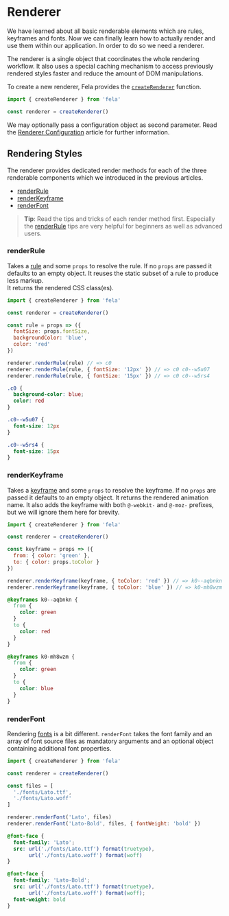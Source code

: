 # Renderer

We have learned about all basic renderable elements which are rules, keyframes and fonts. Now we can finally learn how to actually render and use them within our application. In order to do so we need a renderer.

The renderer is a single object that coordinates the whole rendering workflow. It also uses a special caching mechanism to access previously rendered styles faster and reduce the amount of DOM manipulations.

To create a new renderer, Fela provides the [`createRenderer`](../api/createRenderer.md) function.

```javascript
import { createRenderer } from 'fela'

const renderer = createRenderer()
```
We may optionally pass a configuration object as second parameter. Read the [Renderer Configuration](../advanced/RendererConfiguration.md) article for further information.

## Rendering Styles
The renderer provides dedicated render methods for each of the three renderable components which we introduced in the previous articles.

* [renderRule](../api/Renderer.md#renderrulerule-props)
* [renderKeyframe](../api/Renderer.md#renderkeyframe-props)
* [renderFont](../api/Renderer.md#renderfontfamily-files-properties)

> **Tip**: Read the tips and tricks of each render method first. Especially the [renderRule](../api/Renderer.md#renderrulerule-props) tips are very helpful for beginners as well as advanced users.

### renderRule
Takes a [rule](Rules.md) and some `props` to resolve the rule. If no `props` are passed it defaults to an empty object. It reuses the static subset of a rule to produce less markup.<br>
It returns the rendered CSS class(es).

```javascript
import { createRenderer } from 'fela'

const renderer = createRenderer()

const rule = props => ({
  fontSize: props.fontSize,
  backgroundColor: 'blue',
  color: 'red'
})

renderer.renderRule(rule) // => c0
renderer.renderRule(rule, { fontSize: '12px' }) // => c0 c0--w5u07
renderer.renderRule(rule, { fontSize: '15px' }) // => c0 c0--w5rs4
```
```CSS
.c0 {
  background-color: blue;
  color: red
}

.c0--w5u07 {
  font-size: 12px
}

.c0--w5rs4 {
  font-size: 15px
}
```


### renderKeyframe
Takes a [keyframe](Keyframes.md) and some `props` to resolve the keyframe. If no `props` are passed it defaults to an empty object.
It returns the rendered animation name.
It also adds the keyframe with both `@-webkit-` and `@-moz-` prefixes, but we will ignore them here for brevity.

```javascript
import { createRenderer } from 'fela'

const renderer = createRenderer()

const keyframe = props => ({
  from: { color: 'green' },
  to: { color: props.toColor }
})

renderer.renderKeyframe(keyframe, { toColor: 'red' }) // => k0--aqbnkn
renderer.renderKeyframe(keyframe, { toColor: 'blue' }) // => k0-mh8wzm
```
```CSS
@keyframes k0--aqbnkn {
  from {
    color: green
  }
  to {
    color: red
  }
}

@keyframes k0-mh8wzm {
  from {
    color: green
  }
  to {
    color: blue
  }
}
```

### renderFont
Rendering [fonts](Fonts.md) is a bit different. `renderFont` takes the font family and an array of font source files as mandatory arguments and an optional object containing additional font properties.

```javascript
import { createRenderer } from 'fela'

const renderer = createRenderer()

const files = [
  './fonts/Lato.ttf',
  './fonts/Lato.woff'
]

renderer.renderFont('Lato', files)
renderer.renderFont('Lato-Bold', files, { fontWeight: 'bold' })
```
```CSS
@font-face {
  font-family: 'Lato';
  src: url('./fonts/Lato.ttf') format(truetype),
       url('./fonts/Lato.woff') format(woff)
}

@font-face {
  font-family: 'Lato-Bold';
  src: url('./fonts/Lato.ttf') format(truetype),
       url('./fonts/Lato.woff') format(woff);
  font-weight: bold
}
```
